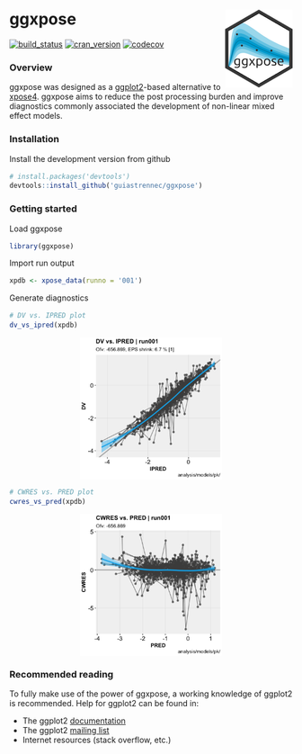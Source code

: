 
ggxpose <a href="https://guiastrennec.github.io/ggxpose/"><img src="logo.png" align="right" /></a>
==================================================================================================

[![build\_status](https://travis-ci.org/guiastrennec/ggxpose.svg?branch=master)](https://travis-ci.org/guiastrennec/ggxpose) [![cran\_version](http://www.r-pkg.org/badges/version/ggxpose)]() [![codecov](https://codecov.io/gh/guiastrennec/ggxpose/branch/master/graph/badge.svg)](https://codecov.io/gh/guiastrennec/ggxpose)

### Overview

ggxpose was designed as a [ggplot2](https://github.com/tidyverse/ggplot2)-based alternative to [xpose4](http://xpose.sourceforge.net). ggxpose aims to reduce the post processing burden and improve diagnostics commonly associated the development of non-linear mixed effect models.

### Installation

Install the development version from github

``` r
# install.packages('devtools')
devtools::install_github('guiastrennec/ggxpose')
```

### Getting started

Load ggxpose

``` r
library(ggxpose)
```

Import run output

``` r
xpdb <- xpose_data(runno = '001')
```

Generate diagnostics

``` r
# DV vs. IPRED plot
dv_vs_ipred(xpdb)
```

<img src="inst/img/readme_example_figure-1.png" width="50%" style="display: block; margin: auto;" />

``` r
# CWRES vs. PRED plot
cwres_vs_pred(xpdb)
```

<img src="inst/img/readme_example_figure-2.png" width="50%" style="display: block; margin: auto;" />

### Recommended reading

To fully make use of the power of ggxpose, a working knowledge of ggplot2 is recommended. Help for ggplot2 can be found in:

-   The ggplot2 [documentation](http://docs.ggplot2.org/current/)
-   The ggplot2 [mailing list](https://groups.google.com/forum/?fromgroups#!forum/ggplot2)
-   Internet resources (stack overflow, etc.)
